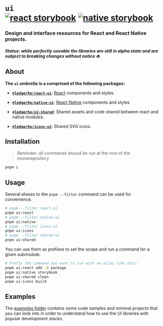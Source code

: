 # `ui` <br/> [![react storybook](https://img.shields.io/badge/storybook%20📚-react-61DBFB)](https://react-ui-storybook.vercel.app) [![native storybook](https://img.shields.io/badge/storybook%20📚-native-9665B7)](https://native-ui-storybook.vercel.app)

### Design and interface resources for React and React Native projects.

##### Status: while perfectly useable the libraries are still in alpha state and are subject to breaking changes without notice :fire:.

## About 

**The `ui` umbrella is a comprised of the following packages:**

- [**`@ledgerhq/react-ui`**](https://github.com/LedgerHQ/ledger-live/tree/develop/libs/ui/packages/react): [React](https://reactjs.org/) components and styles.

- [**`@ledgerhq/native-ui`**](https://github.com/LedgerHQ/ledger-live/tree/develop/libs/ui/packages/native): [React Native](https://reactnative.dev/) components and styles

- [**`@ledgerhq/ui-shared`**](https://github.com/LedgerHQ/ledger-live/tree/develop/libs/ui/packages/shared): Shared assets and code shared between react and native modules.

- [**`@ledgerhq/icons-ui`**](https://github.com/LedgerHQ/ledger-live/tree/develop/libs/ui/packages/icons): Shared SVG icons.

## Installation

> Reminder: all commands should be run at the root of the monorepository

```sh
pnpm i
```

## Usage

Several aliases to the `pnpm --filter` command can be used for convenience.

```sh
# pnpm --filter react-ui
pnpm ui:react
# pnpm --filter native-ui
pnpm ui:native
# pnpm --filter icons-ui
pnpm ui:icons
# pnpm --filter shared-ui
pnpm ui:shared
```

You can use them as prefixes to set the scope and run a command for a given submodule.

```sh
# Prefix the command you want to run with an alias like this:
pnpm ui:react add -D package
pnpm ui:native storybook
pnpm ui:shared clean
pnpm ui:icons build
```

## Examples

The [examples folder](https://github.com/LedgerHQ/ledger-live/tree/develop/libs/ui/examples) contains some code samples and minimal projects that you can look into in order to understand how to use the UI libraries with popular development stacks.
